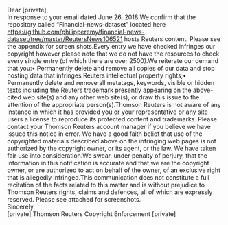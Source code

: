 Dear [private],  
In response to your email dated June 26, 2018.We confirm that the repository called “Financial-news-dataset” located here https://github.com/philipperemy/financial-news-dataset/tree/master/ReutersNews106521 hosts Reuters content. Please see the appendix for screen shots.Every entry we have checked infringes our copyright however please note that we do not have the resources to check every single entry (of which there are over 2500).We reiterate our demand that you:• Permanently delete and remove all copies of our data and stop hosting data that infringes Reuters intellectual property rights;• Permanently delete and remove all metatags, keywords, visible or hidden texts including the Reuters trademark presently appearing on the above-cited web site(s) and any other web site(s), or draw this issue to the attention of the appropriate person(s).Thomson Reuters is not aware of any instance in which it has provided you or your representative or any site users a license to reproduce its protected content and trademarks. Please contact your Thomson Reuters account manager if you believe we have issued this notice in error. We have a good faith belief that use of the copyrighted materials described above on the infringing web pages is not authorized by the copyright owner, or its agent, or the law. We have taken fair use into consideration.We swear, under penalty of perjury, that the information in this notification is accurate and that we are the copyright owner, or are authorized to act on behalf of the owner, of an exclusive right that is allegedly infringed.This communication does not constitute a full recitation of the facts related to this matter and is without prejudice to Thomson Reuters rights, claims and defences, all of which are expressly reserved. Please see attached for screenshots.  
Sincerely,  
[private] Thomson Reuters Copyright Enforcement [private]
